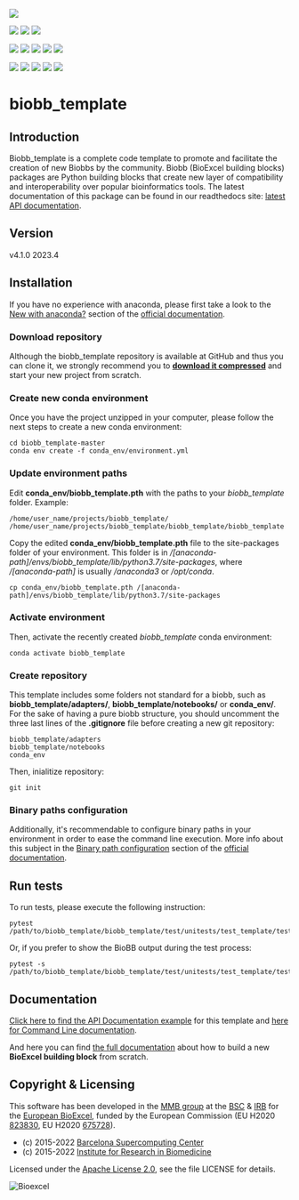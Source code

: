 [![](https://img.shields.io/github/v/tag/bioexcel/biobb_template?label=Version)](https://GitHub.com/bioexcel/biobb_template/tags/)

[![](https://img.shields.io/badge/OS-Unix%20%7C%20MacOS-blue)](https://github.com/bioexcel/biobb_template)
[![](https://img.shields.io/badge/License-Apache%202.0-blue.svg)](https://opensource.org/licenses/Apache-2.0)
[![](https://img.shields.io/badge/Open%20Source%3f-Yes!-blue)](https://github.com/bioexcel/biobb_template)

[![](https://readthedocs.org/projects/biobb-template/badge/?version=latest&label=Docs)](https://biobb-template.readthedocs.io/en/latest/?badge=latest)
[![](https://img.shields.io/website?down_message=Offline&label=Biobb%20Website&up_message=Online&url=https%3A%2F%2Fmmb.irbbarcelona.org%2Fbiobb%2F)](https://mmb.irbbarcelona.org/biobb/)
[![](https://img.shields.io/badge/Youtube-tutorials-blue?logo=youtube&logoColor=red)](https://www.youtube.com/@BioExcelCoE/search?query=biobb)
[![](https://zenodo.org/badge/DOI/10.1038/s41597-019-0177-4.svg)](https://doi.org/10.1038/s41597-019-0177-4)
[![](https://img.shields.io/endpoint?color=brightgreen&url=https%3A%2F%2Fapi.juleskreuer.eu%2Fcitation-badge.php%3Fshield%26doi%3D10.1038%2Fs41597-019-0177-4)](https://www.nature.com/articles/s41597-019-0177-4#citeas)

[![](https://docs.bioexcel.eu/biobb_template/junit/testsbadge.svg)](https://docs.bioexcel.eu/biobb_template/junit/report.html)
[![](https://docs.bioexcel.eu/biobb_template/coverage/coveragebadge.svg)](https://docs.bioexcel.eu/biobb_template/coverage/)
[![](https://docs.bioexcel.eu/biobb_template/flake8/flake8badge.svg)](https://docs.bioexcel.eu/biobb_template/flake8/)
[![](https://img.shields.io/github/last-commit/bioexcel/biobb_template?label=Last%20Commit)](https://github.com/bioexcel/biobb_template/commits/master)
[![](https://img.shields.io/github/issues/bioexcel/biobb_template.svg?color=brightgreen&label=Issues)](https://GitHub.com/bioexcel/biobb_template/issues/)


# biobb_template

## Introduction
Biobb_template is a complete code template to promote and facilitate the creation of
new Biobbs by the community.
Biobb (BioExcel building blocks) packages are Python building blocks that
create new layer of compatibility and interoperability over popular
bioinformatics tools.
The latest documentation of this package can be found in our readthedocs site:
[latest API documentation](http://biobb-template.readthedocs.io/en/latest/).

## Version
v4.1.0 2023.4

## Installation

If you have no experience with anaconda, please first take a look to the [New with anaconda?](https://biobb-documentation.readthedocs.io/en/latest/first_steps.html#new-with-anaconda) section of the [official documentation](https://biobb-documentation.readthedocs.io/en/latest/).

### Download repository

Although the biobb_template repository is available at GitHub and thus you can clone it, we strongly recommend you to [**download it compressed**](https://github.com/bioexcel/biobb_template/archive/master.zip) and start your new project from scratch. 

### Create new conda environment

Once you have the project unzipped in your computer, please follow the next steps to create a new conda environment:

```console
cd biobb_template-master
conda env create -f conda_env/environment.yml
```

### Update environment paths

Edit **conda_env/biobb_template.pth** with the paths to your *biobb_template* folder. Example:

```console
/home/user_name/projects/biobb_template/
/home/user_name/projects/biobb_template/biobb_template/biobb_template
```

Copy the edited **conda_env/biobb_template.pth** file to the site-packages folder of your environment. This folder is in */[anaconda-path]/envs/biobb_template/lib/python3.7/site-packages*, where */[anaconda-path]* is usually */anaconda3* or */opt/conda*.

```console
cp conda_env/biobb_template.pth /[anaconda-path]/envs/biobb_template/lib/python3.7/site-packages
```

### Activate environment

Then, activate the recently created *biobb_template* conda environment:

```console
conda activate biobb_template
```

### Create repository

This template includes some folders not standard for a biobb, such as **biobb_template/adapters/**, **biobb_template/notebooks/** or **conda_env/**. For the sake of having a pure biobb structure, you should uncomment the three last lines of the **.gitignore** file before creating a new git repository:

```console
biobb_template/adapters
biobb_template/notebooks
conda_env
```
Then, inialitize repository:

```console
git init
```

### Binary paths configuration

Additionally, it's recommendable to configure binary paths in your environment in order to ease the command line execution. More info about this subject in the [Binary path configuration](https://biobb-documentation.readthedocs.io/en/latest/execution.html#binary-path-configuration) section of the [official documentation](https://biobb-documentation.readthedocs.io/en/latest/).

## Run tests

To run tests, please execute the following instruction:

```console
pytest /path/to/biobb_template/biobb_template/test/unitests/test_template/test_template.py
```
Or, if you prefer to show the BioBB output during the test process:

```console
pytest -s /path/to/biobb_template/biobb_template/test/unitests/test_template/test_template.py
```

## Documentation

[Click here to find the API Documentation example](https://biobb-template.readthedocs.io/en/latest/template.html) for this template and [here for Command Line documentation](http://biobb-template.readthedocs.io/en/latest/command_line.html).

And here you can find [the full documentation](https://biobb-documentation.readthedocs.io/en/latest/) about how to build a new **BioExcel building block** from scratch.

## Copyright & Licensing
This software has been developed in the [MMB group](http://mmb.irbbarcelona.org) at the [BSC](http://www.bsc.es/) & [IRB](https://www.irbbarcelona.org/) for the [European BioExcel](http://bioexcel.eu/), funded by the European Commission (EU H2020 [823830](http://cordis.europa.eu/projects/823830), EU H2020 [675728](http://cordis.europa.eu/projects/675728)).

* (c) 2015-2022 [Barcelona Supercomputing Center](https://www.bsc.es/)
* (c) 2015-2022 [Institute for Research in Biomedicine](https://www.irbbarcelona.org/)

Licensed under the
[Apache License 2.0](https://www.apache.org/licenses/LICENSE-2.0), see the file LICENSE for details.

![](https://bioexcel.eu/wp-content/uploads/2019/04/Bioexcell_logo_1080px_transp.png "Bioexcel")
